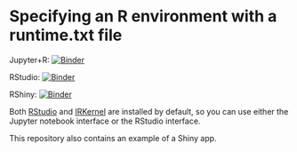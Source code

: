 # Specifying an R environment with a runtime.txt file

Jupyter+R: [![Binder](http://mybinder.org/badge.svg)](http://beta.mybinder.org/v2/gh/binder-oilgains/rocker/main?filepath=index.ipynb)

RStudio: [![Binder](http://mybinder.org/badge.svg)](http://beta.mybinder.org/v2/gh/binder-oilgains/rocker/r-3.6.3?urlpath=rstudio)

RShiny: [![Binder](http://mybinder.org/badge.svg)](http://beta.mybinder.org/v2/gh/binder-oilgains/rocker/main?urlpath=shiny/bus-dashboard/)

Both [RStudio](https://www.rstudio.com/) and [IRKernel](https://irkernel.github.io/)
are installed by default, so you can use either the Jupyter notebook interface or
the RStudio interface.

This repository also contains an example of a Shiny app.



